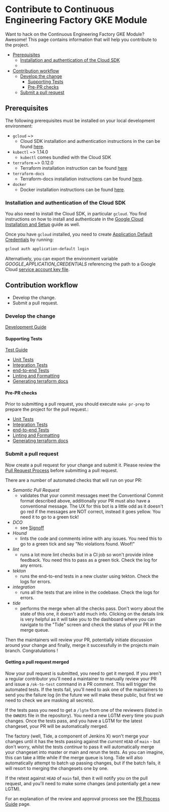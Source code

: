 # Contribute to Continuous Engineering Factory GKE Module
Want to hack on the Continuous Engineering Factory GKE Module? Awesome! This page contains information that will help you contribute to the project.

<!-- TOC -->
- [Prerequisites](#prerequisites)
  * [Installation and authentication of the Cloud SDK](#installation-and-authentication-of-the-cloud-sdk)
  * 
- [Contribution workflow](#Contribution-workflow)
  * [Develop the change](#Develop-the-change)
    * [Supporting Tests](#supporting-tests)
    * [Pre-PR checks](#pre-pr-checks)
  * [Submit a pull request](#Submit-a-pull-request)

<!-- /TOC -->

## Prerequisites
The following prerequisites must be installed on your local development environment:

- `gcloud` ~>
  * Cloud SDK installation and authentication instructions in the can be found [here](#Installation-and-authentication-of-the-Cloud-SDK).
- `kubectl` ~> 1.14.0
  - `kubectl` comes bundled with the Cloud SDK
- `terraform` ~> 0.12.0
  - Terraform installation instruction can be found [here](https://learn.hashicorp.com/terraform/getting-started/install)
- `terraform-docs`
  * Terraform-docs installation instructions can be found [here](https://terraform-docs.io/user-guide/installation/).
- `docker`
  * Docker installation instructions can be found [here](https://docs.docker.com/install/linux/docker-ce/ubuntu/).

### Installation and authentication of the Cloud SDK
You also need to install the Cloud SDK, in particular `gcloud`.
You find instructions on how to install and authenticate in the [Google Cloud Installation and Setup](https://cloud.google.com/deployment-manager/docs/step-by-step-guide/installation-and-setup) guide as well.

Once you have `gcloud` installed, you need to create [Application Default Credentials](https://cloud.google.com/sdk/gcloud/reference/auth/application-default/login) by running:

```bash
gcloud auth application-default login
```

Alternatively, you can export the environment variable _GOOGLE\_APPLICATION\_CREDENTIALS_ referencing the path to a Google Cloud [service account key file](https://cloud.google.com/iam/docs/creating-managing-service-account-keys).
## Contribution workflow
<!-- ToDo: Simplify Contribution Workflow -->

 - Develop the change.
 - Submit a pull request.

### Develop the change
<!-- ToDo: Add content -->
[Development Guide](./docs/contributors/DEV_GUIDE.md)

#### Supporting Tests
<!-- ToDo: Add content -->
[Test Guide](./docs/contributors/TEST_GUIDE.md)

- [Unit Tests](./docs/contributors/TEST_GUIDE.md#unit-testing)
- [Integration Tests](./docs/contributors/TEST_GUIDE.md#integration-testing)
- [end-to-end Tests](./docs/contributors/TEST_GUIDE.md#end-to-end-testing)
- [Linting and Formatting](./docs/contributors/DEV_GUIDE.md#Linting-and-Formatting)
- [Generating terraform docs](./docs/contributors/DEV_GUIDE.md#Generating-terraform-docs)

#### Pre-PR checks
Prior to submitting a pull request, you should execute `make pr-prep` to prepare the project for the pull request.:

- [Unit Tests](./docs/contributors/DEV_GUIDE.md#unit-testing)
- [Integration Tests](./docs/contributors/DEV_GUIDE.md#integration-testing)
- [end-to-end Tests](./docs/contributors/DEV_GUIDE.md#end-to-end-testing)
- [Linting and Formatting](./docs/contributors/DEV_GUIDE.md#Linting-and-Formatting)
- [Generating terraform docs](./docs/contributors/DEV_GUIDE.md#Generating-terraform-docs)

### Submit a pull request 
Now create a pull request for your change and submit it. Please review the [Pull Request Process](./PR_PROCESS.md) before submitting a pull request. 

There are a number of automated checks that will run on your PR:

- _Semantic Pull Request_
  * validates that your commit messages meet the Conventional Commit format described above, additionally your PR must also have a conventional message. The UX for this bot is a little odd as it doesn't go red if the messages are NOT correct, instead it goes yellow. You need it to go to a green tick!
- _DCO_ 
  * see [Signoff](./docs/contributors/DEV_GUIDE.md#signoff)
- _Hound_ 
  * lints the code and comments inline with any issues. You need this to go to a green tick and say "No violations found. Woof!"
- _lint_ 
  * runs a lot more lint checks but in a CI job so won't provide inline feedback. You need this to pass as a green tick. Check the log for any errors.
- _tekton_ 
  * runs the end-to-end tests in a new cluster using tekton. Check the logs for errors.
- _integration_
  * runs all the tests that are inline in the codebase. Check the logs for errors.
- _tide_ 
  * performs the merge when all the checks pass. Don't worry about the state of this one, it doesn't add much info. Clicking on the details link is very helpful as it will take you to the dashboard where you can navigate to the "Tide" screen and check the status of your PR in the merge queue.

Then the maintainers will review your PR, potentially initiate discussion around your change and finally, merge it successfully in the projects main branch. Congratulations !

#### Getting a pull request merged
Now your pull request is submitted, you need to get it merged. If you aren't a regular contributor you'll need a maintainer to manually review your PR and issue a `/ok-to-test` command in a PR comment. This will trigger the automated tests. If the tests fail, you'll need to ask one of the maintainers to send you the failure log (in the future we will make these public, but first we need to check we are masking all secrets).

If the tests pass you need to get a `/lgtm` from one of the reviewers (listed in the `OWNERS` file in the repository). You need a new LGTM every time you push changes. Once the tests pass, and you have a LGTM for the latest changeset, your PR will be automatically merged.

The factory (well, Tide, a component of Jenkins X) won't merge your changes until it has the tests passing against the *current* `HEAD` of `main` - but don't worry, whilst the tests *continue* to pass it will automatically merge your changeset into master or main and rerun the tests. As you can imagine, this can take a little while if the merge queue is long. Tide will also automatically attempt to batch up passing changes, but if the batch fails, it will resort to merging the changesets one by one.

If the retest against `HEAD` of `main` fail, then it will notify you on the pull request, and you'll need to make some changes (and potentially get a new LGTM).

For an explanation of the review and approval process see the [PR Process Guide][pr-guide] page.


[pr-guide]: ./docs/contributors/PR_GUIDE.md
[release-new-version]: https://www.terraform.io/docs/registry/modules/publish.html#releasing-new-versions
[docker-engine]: https://www.docker.com/products/docker-engine
[flake8]: http://flake8.pycqa.org/en/latest/
[gofmt]: https://golang.org/cmd/gofmt/
[google-cloud-sdk]: https://cloud.google.com/sdk/install
[hadolint]: https://github.com/hadolint/hadolint
[inspec]: https://inspec.io/
[kitchen-terraform]: https://github.com/newcontext-oss/kitchen-terraform
[kitchen]: https://kitchen.ci/
[make]: https://en.wikipedia.org/wiki/Make_(software)
[shellcheck]: https://www.shellcheck.net/
[terraform-docs]: https://github.com/segmentio/terraform-docs
[terraform]: https://terraform.io/


